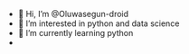 - 👋 Hi, I’m @Oluwasegun-droid
- 👀 I’m interested in python and data science
- 🌱 I’m currently learning python 
-
<!---
Oluwasegun-droid/Oluwasegun-droid is a ✨ special ✨ repository because its `README.md` (this file) appears 
